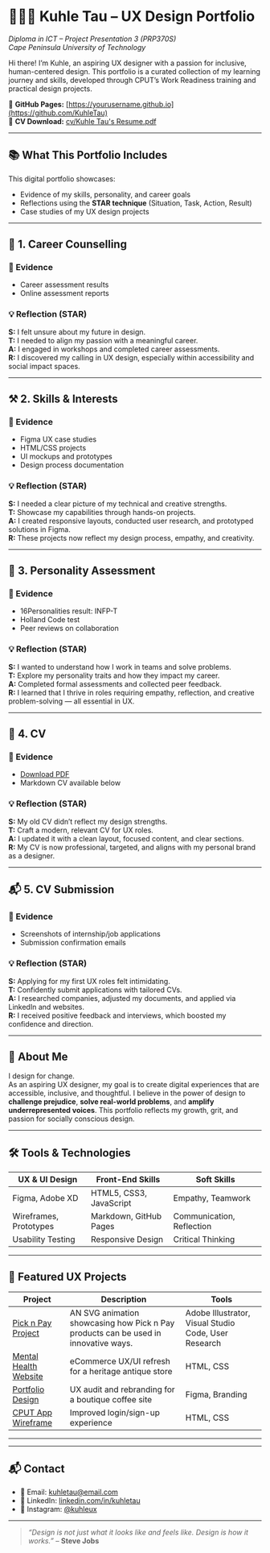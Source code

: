 # 👩🏾‍💻 Kuhle Tau – UX Design Portfolio  
*Diploma in ICT – Project Presentation 3 (PRP370S)*  
*Cape Peninsula University of Technology*

Hi there! I’m Kuhle, an aspiring UX designer with a passion for inclusive, human-centered design. This portfolio is a curated collection of my learning journey and skills, developed through CPUT’s Work Readiness training and practical design projects.

🔗 **GitHub Pages:** [https://yourusername.github.io](https://github.com/KuhleTau)  
📄 **CV Download:** [cv/Kuhle Tau's Resume.pdf](https://github.com/KuhleTau/KuhleTau/blob/7679ba0b84fa65f7cbc4958a91880909fb7d4ef0/cv/Kuhle%20Tau's%20Resume.pdf)

---

## 📚 What This Portfolio Includes

This digital portfolio showcases:
- Evidence of my skills, personality, and career goals
- Reflections using the **STAR technique** (Situation, Task, Action, Result)
- Case studies of my UX design projects

---

## 🌱 1. Career Counselling

### 📌 Evidence
- Career assessment results  
- Online assessment reports  
  

### 💡 Reflection (STAR)
**S:** I felt unsure about my future in design.  
**T:** I needed to align my passion with a meaningful career.  
**A:** I engaged in workshops and completed career assessments.  
**R:** I discovered my calling in UX design, especially within accessibility and social impact spaces.

---

## ⚒️ 2. Skills & Interests

### 📌 Evidence
- Figma UX case studies  
- HTML/CSS projects  
- UI mockups and prototypes  
- Design process documentation

### 💡 Reflection (STAR)
**S:** I needed a clear picture of my technical and creative strengths.  
**T:** Showcase my capabilities through hands-on projects.  
**A:** I created responsive layouts, conducted user research, and prototyped solutions in Figma.  
**R:** These projects now reflect my design process, empathy, and creativity.

---

## 🧠 3. Personality Assessment

### 📌 Evidence
- 16Personalities result: INFP-T  
- Holland Code test  
- Peer reviews on collaboration

### 💡 Reflection (STAR)
**S:** I wanted to understand how I work in teams and solve problems.  
**T:** Explore my personality traits and how they impact my career.  
**A:** Completed formal assessments and collected peer feedback.  
**R:** I learned that I thrive in roles requiring empathy, reflection, and creative problem-solving — all essential in UX.

---

## 📄 4. CV

### 📌 Evidence
- [Download PDF](https://github.com/KuhleTau/KuhleTau/blob/7679ba0b84fa65f7cbc4958a91880909fb7d4ef0/cv/Kuhle%20Tau's%20Resume.pdf)  
- Markdown CV available below

### 💡 Reflection (STAR)
**S:** My old CV didn’t reflect my design strengths.  
**T:** Craft a modern, relevant CV for UX roles.  
**A:** I updated it with a clean layout, focused content, and clear sections.  
**R:** My CV is now professional, targeted, and aligns with my personal brand as a designer.

---

## 📬 5. CV Submission

### 📌 Evidence
- Screenshots of internship/job applications  
- Submission confirmation emails

### 💡 Reflection (STAR)
**S:** Applying for my first UX roles felt intimidating.  
**T:** Confidently submit applications with tailored CVs.  
**A:** I researched companies, adjusted my documents, and applied via LinkedIn and websites.  
**R:** I received positive feedback and interviews, which boosted my confidence and direction.

---

## 🧩 About Me

I design for change.  
As an aspiring UX designer, my goal is to create digital experiences that are accessible, inclusive, and thoughtful. I believe in the power of design to **challenge prejudice**, **solve real-world problems**, and **amplify underrepresented voices**. This portfolio reflects my growth, grit, and passion for socially conscious design.

---

## 🛠️ Tools & Technologies

| UX & UI Design         | Front-End Skills        | Soft Skills               |
|------------------------|-------------------------|----------------------------|
| Figma, Adobe XD        | HTML5, CSS3, JavaScript     | Empathy, Teamwork         |
| Wireframes, Prototypes | Markdown, GitHub Pages  | Communication, Reflection |
| Usability Testing      | Responsive Design       | Critical Thinking         |

---

## 🎨 Featured UX Projects

| Project | Description | Tools |
|--------|-------------|-------|
| [Pick n Pay Project](https://github.com/KuhleTau/KuhleTau/blob/d0c9bf397ae2ffca276486d4f2e6cb6879128103/Projects/Pick%20n%20Pay%20-%20Face.mp4) | AN SVG animation showcasing how Pick n Pay products can be used in innovative ways. | Adobe Illustrator, Visual Studio Code, User Research |
| [Mental Health Website](https://github.com/yourusername/oldtymeantique-redesign) | eCommerce UX/UI refresh for a heritage antique store | HTML, CSS |
| [Portfolio Design](https://github.com/yourusername/gosselin-gourmet-ux) | UX audit and rebranding for a boutique coffee site | Figma, Branding |
| [CPUT App Wireframe](https://github.com/yourusername/electronicboutique-loginflow) | Improved login/sign-up experience | HTML, CSS |

---


---

## 📬 Contact

- 📧 Email: kuhletau@email.com  
- 💼 LinkedIn: [linkedin.com/in/kuhletau](https://linkedin.com/in/kuhletau)  
- 🎨 Instagram: [@kuhleux](https://instagram.com/kuhleux)

---

> _“Design is not just what it looks like and feels like. Design is how it works.”_ – **Steve Jobs**


